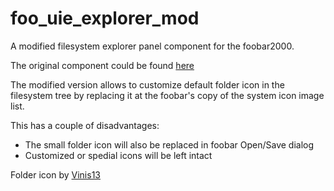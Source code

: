 foo_uie_explorer_mod
================

A modified filesystem explorer panel component for the foobar2000.

The original component could be found 
[here](http://www.hydrogenaudio.org/forums/index.php?showtopic=34207)

The modified version allows to customize default folder icon in the filesystem
tree by replacing it at the foobar's copy of the system icon image list.

This has a couple of disadvantages:

* The small folder icon will also be replaced in foobar Open/Save dialog
* Customized or spedial icons will be left intact

Folder icon by [Vinis13](http://vinis13.deviantart.com/art/Aero-Folder-9-Colors-132416162)
